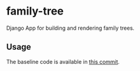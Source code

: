 # family-tree

Django App for building and rendering family trees.

## Usage

The baseline code is available in [this commit](https://github.com/giri81/Python_Django_Full_Stack-Web-Developer-Bootcamp_Udemy/commit/54bead62b11eca694e416b3cd7fd0cf0d72238e5).

